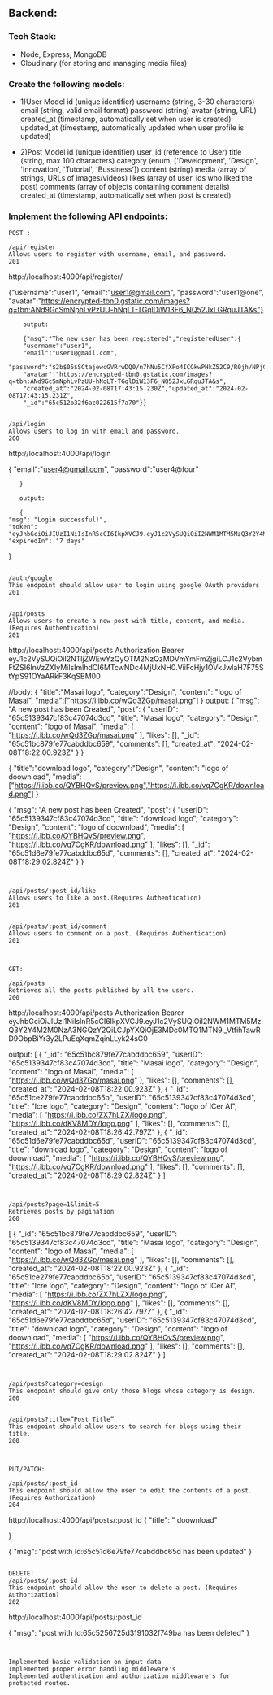 
## Backend:

### Tech Stack:
- Node, Express, MongoDB
- Cloudinary (for storing and managing media files)

### Create the following models:
- 1)User Model
id (unique identifier)
username (string, 3-30 characters)
email (string, valid email format)
password (string)
avatar (string, URL)
created_at (timestamp, automatically set when user is created)
updated_at (timestamp, automatically updated when user profile is updated)

- 2)Post Model
id (unique identifier)
user_id (reference to User)
title (string, max 100 characters)
category (enum, ['Development', 'Design', 'Innovation', 'Tutorial', 'Bussiness'])
content (string)
media (array of strings, URLs of images/videos)
likes (array of user_ids who liked the post)
comments (array of objects containing comment details)
created_at (timestamp, automatically set when post is created)

### Implement the following API endpoints:

```
POST : 

/api/register
Allows users to register with username, email, and password.
201

```
http://localhost:4000/api/register/

{"username":"user1",
        "email":"user1@gmail.com",
        "password":"user1@one",
        "avatar":"https://encrypted-tbn0.gstatic.com/images?q=tbn:ANd9GcSmNphLvPzUU-hNqLT-TGqlDiW13F6_NQ52JxLGRquJTA&s"}
		
		output:
		
		{"msg":"The new user has been registered","registeredUser":{
		"username":"user1",
		"email":"user1@gmail.com",
		"password":"$2b$05$SCtajewcGVRrwDQ0/n7hNu5CfXPo4ICGkwPHkZ52C9/R0jh/NPjC2",
		"avatar":"https://encrypted-tbn0.gstatic.com/images?q=tbn:ANd9GcSmNphLvPzUU-hNqLT-TGqlDiW13F6_NQ52JxLGRquJTA&s",
		"created_at":"2024-02-08T17:43:15.230Z","updated_at":"2024-02-08T17:43:15.231Z",
		"_id":"65c512b32f6ac022615f7a70"}}
```

/api/login
Allows users to log in with email and password.
200
```
http://localhost:4000/api/login

{
        "email":"user4@gmail.com",
        "password":"user4@four"

       }

       output:

       {
    "msg": "Login successful!",
    "token": "eyJhbGciOiJIUzI1NiIsInR5cCI6IkpXVCJ9.eyJ1c2VySUQiOiI2NWM1MTM5MzQ3Y2Y4M2M0NzA3NGQzY2QiLCJpYXQiOjE3MDc0MTQ1MTN9._VtfihTawRD9ObpBiYr3y2LPuEqXqmZqinLLyk24sG0",
    "expiredIn": "7 days"
}

```

/auth/google
This endpoint should allow user to login using google OAuth providers
201
```

```

/api/posts
Allows users to create a new post with title, content, and media. (Requires Authentication)
201
```

http://localhost:4000/api/posts
Authorization
Bearer eyJ1c2VySUQiOiI2NTljZWEwYzQyOTM2NzQzMDVmYmFmZjgiLCJ1c2VybmFtZSI6InVzZXIyMiIsImlhdCI6MTcwNDc4MjUxNH0.ViiFcHjy1OVkJwlaH7F75StYpS91OYaARkF3KqSBM00

//body:
		{
   "title":"Masai logo",
    "category":"Design",
    "content": "logo of Masai",
    "media":["https://i.ibb.co/wQd3ZGp/masai.png"]
}
output:
{
    "msg": "A new post has been Created",
    "post": {
        "userID": "65c5139347cf83c47074d3cd",
        "title": "Masai logo",
        "category": "Design",
        "content": "logo of Masai",
        "media": [
            "https://i.ibb.co/wQd3ZGp/masai.png"
        ],
        "likes": [],
        "_id": "65c51bc879fe77cabddbc659",
        "comments": [],
        "created_at": "2024-02-08T18:22:00.923Z"
    }
}



{
   "title":"download logo",
    "category":"Design",
    "content": "logo of doownload",
    "media":["https://i.ibb.co/QYBHQvS/preview.png","https://i.ibb.co/vq7CgKR/download.png"]
}


{
    "msg": "A new post has been Created",
    "post": {
        "userID": "65c5139347cf83c47074d3cd",
        "title": "download logo",
        "category": "Design",
        "content": "logo of doownload",
        "media": [
            "https://i.ibb.co/QYBHQvS/preview.png",
            "https://i.ibb.co/vq7CgKR/download.png"
        ],
        "likes": [],
        "_id": "65c51d6e79fe77cabddbc65d",
        "comments": [],
        "created_at": "2024-02-08T18:29:02.824Z"
    }
}
```


/api/posts/:post_id/like
Allows users to like a post.(Requires Authentication)
201
```

```

/api/posts/:post_id/comment
Allows users to comment on a post. (Requires Authentication)
201
```

```


GET:

/api/posts
Retrieves all the posts published by all the users.
200
```
http://localhost:4000/api/posts
Authorization
Bearer eyJhbGciOiJIUzI1NiIsInR5cCI6IkpXVCJ9.eyJ1c2VySUQiOiI2NWM1MTM5MzQ3Y2Y4M2M0NzA3NGQzY2QiLCJpYXQiOjE3MDc0MTQ1MTN9._VtfihTawRD9ObpBiYr3y2LPuEqXqmZqinLLyk24sG0

output:
[
    {
        "_id": "65c51bc879fe77cabddbc659",
        "userID": "65c5139347cf83c47074d3cd",
        "title": "Masai logo",
        "category": "Design",
        "content": "logo of Masai",
        "media": [
            "https://i.ibb.co/wQd3ZGp/masai.png"
        ],
        "likes": [],
        "comments": [],
        "created_at": "2024-02-08T18:22:00.923Z"
    },
    {
        "_id": "65c51ce279fe77cabddbc65b",
        "userID": "65c5139347cf83c47074d3cd",
        "title": "Icre logo",
        "category": "Design",
        "content": "logo of ICer AI",
        "media": [
            "https://i.ibb.co/ZX7hLZX/Iogo.png",
            "https://i.ibb.co/dKV8MDY/Iogo.png"
        ],
        "likes": [],
        "comments": [],
        "created_at": "2024-02-08T18:26:42.797Z"
    },
    {
        "_id": "65c51d6e79fe77cabddbc65d",
        "userID": "65c5139347cf83c47074d3cd",
        "title": "download logo",
        "category": "Design",
        "content": "logo of doownload",
        "media": [
            "https://i.ibb.co/QYBHQvS/preview.png",
            "https://i.ibb.co/vq7CgKR/download.png"
        ],
        "likes": [],
        "comments": [],
        "created_at": "2024-02-08T18:29:02.824Z"
    }
]
```


/api/posts?page=1&limit=5
Retrieves posts by pagination
200
```

[
    {
        "_id": "65c51bc879fe77cabddbc659",
        "userID": "65c5139347cf83c47074d3cd",
        "title": "Masai logo",
        "category": "Design",
        "content": "logo of Masai",
        "media": [
            "https://i.ibb.co/wQd3ZGp/masai.png"
        ],
        "likes": [],
        "comments": [],
        "created_at": "2024-02-08T18:22:00.923Z"
    },
    {
        "_id": "65c51ce279fe77cabddbc65b",
        "userID": "65c5139347cf83c47074d3cd",
        "title": "Icre logo",
        "category": "Design",
        "content": "logo of ICer AI",
        "media": [
            "https://i.ibb.co/ZX7hLZX/Iogo.png",
            "https://i.ibb.co/dKV8MDY/Iogo.png"
        ],
        "likes": [],
        "comments": [],
        "created_at": "2024-02-08T18:26:42.797Z"
    },
    {
        "_id": "65c51d6e79fe77cabddbc65d",
        "userID": "65c5139347cf83c47074d3cd",
        "title": "download logo",
        "category": "Design",
        "content": "logo of doownload",
        "media": [
            "https://i.ibb.co/QYBHQvS/preview.png",
            "https://i.ibb.co/vq7CgKR/download.png"
        ],
        "likes": [],
        "comments": [],
        "created_at": "2024-02-08T18:29:02.824Z"
    }
]
```


/api/posts?category=design
This endpoint should give only those blogs whose category is design.
200

```

```

/api/posts?title=”Post Title”
This endpoint should allow users to search for blogs using their title.
200

```



```


PUT/PATCH:

/api/posts/:post_id
This endpoint should allow the user to edit the contents of a post. (Requires Authorization)
204

```
http://localhost:4000/api/posts/:post_id
{
 "title": " doownload"

}

{
    "msg": "post with Id:65c51d6e79fe77cabddbc65d has been updated"
}

```

DELETE: 
/api/posts/:post_id
This endpoint should allow the user to delete a post. (Requires Authorization)
202

```
http://localhost:4000/api/posts/:post_id


{
    "msg": "post with Id:65c5256725d3191032f749ba has been deleted"
}

```


Implemented basic validation on input data
Implemented proper error handling middleware's
Implemented authentication and authorization middleware's for protected routes.